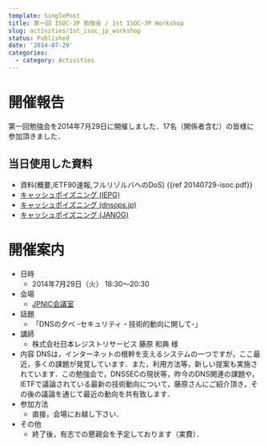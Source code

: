 ```yaml
---
template: SinglePost
title: 第一回 ISOC-JP 勉強会 / 1st ISOC-JP Workshop
slug: activities/1st_isoc_jp_workshop
status: Published
date: '2014-07-29'
categories:
  - category: Activities
---
```

# 開催報告
第一回勉強会を2014年7月29日に開催しました．17名（関係者含む）の皆様に参加頂きました．
## 当日使用した資料
*  資料(概要,IETF90速報,フルリゾルバへのDoS) {{ref 20140729-isoc.pdf}}
*  [キャッシュポイズニング (IEPG)](http://www.iepg.org/2014-07-20-ietf90/201407-poisoning.pdf)
*  [キャッシュポイズニング (dnsops.jp)](http://dnsops.jp/event/20140627/201406-attacktool.pdf)
*  [キャッシュポイズニング (JANOG)](http://www.janog.gr.jp/meeting/janog34/doc/janog34-dnsvl-morishita-1.pdf)
# 開催案内

* 日時
  * 2014年7月29日（火） 18:30〜20:30
* 会場
  * [JPNIC会議室](https://www.nic.ad.jp/ja/profile/map.html)
* 話題
  * 「DNSの夕べ -セキュリティ・技術的動向に関して-」
* 講師
  * 株式会社日本レジストリサービス 藤原 和典 様
* 内容
  DNSは，インターネットの根幹を支えるシステムの一つですが，ここ最近，多くの課題が発覚しています．また，利用方法等，新しい提案も実施されています．この勉強会で，DNSSECの現状等，昨今のDNS関連の課題や，IETFで議論されている最新の技術動向について，藤原さんにご紹介頂き，その後の議論を通じて最近の動向を共有致します．
* 参加方法
  * 直接，会場にお越し下さい．
* その他
  * 終了後，有志での懇親会を予定しております（実費）．


